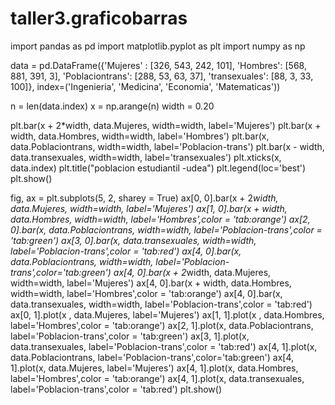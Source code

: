 # taller3.graficobarras
import pandas as pd 
import matplotlib.pyplot as plt
import numpy as np

data = pd.DataFrame({'Mujeres' : [326, 543, 242, 101],
                     'Hombres': [568, 881, 391, 3],
                     'Poblaciontrans': [288, 53, 63, 37],
                     'transexuales': [88, 3, 33, 100]},
                    index=('Ingenieria', 'Medicina', 'Economia', 'Matematicas'))



n = len(data.index)
x = np.arange(n)
width = 0.20

plt.bar(x + 2*width, data.Mujeres, width=width, label='Mujeres')
plt.bar(x + width, data.Hombres, width=width, label='Hombres')
plt.bar(x, data.Poblaciontrans, width=width, label='Poblacion-trans')
plt.bar(x - width, data.transexuales, width=width, label='transexuales')
plt.xticks(x, data.index)
plt.title("poblacion estudiantil -udea")
plt.legend(loc='best')
plt.show()

fig, ax = plt.subplots(5, 2, sharey = True)
ax[0, 0].bar(x + 2*width, data.Mujeres, width=width, label='Mujeres')
ax[1, 0].bar(x + width, data.Hombres, width=width, label='Hombres',color = 'tab:orange')
ax[2, 0].bar(x, data.Poblaciontrans, width=width, label='Poblacion-trans',color = 'tab:green')
ax[3, 0].bar(x, data.transexuales, width=width, label='Poblacion-trans',color = 'tab:red')
ax[4, 0].bar(x, data.Poblaciontrans, width=width, label='Poblacion-trans',color='tab:green')
ax[4, 0].bar(x + 2*width, data.Mujeres, width=width, label='Mujeres')
ax[4, 0].bar(x + width, data.Hombres, width=width, label='Hombres',color = 'tab:orange')
ax[4, 0].bar(x, data.transexuales, width=width, label='Poblacion-trans',color = 'tab:red')
ax[0, 1].plot(x , data.Mujeres, label='Mujeres')
ax[1, 1].plot(x , data.Hombres, label='Hombres',color = 'tab:orange')
ax[2, 1].plot(x, data.Poblaciontrans, label='Poblacion-trans',color = 'tab:green')
ax[3, 1].plot(x, data.transexuales, label='Poblacion-trans',color = 'tab:red')
ax[4, 1].plot(x, data.Poblaciontrans, label='Poblacion-trans',color='tab:green')
ax[4, 1].plot(x, data.Mujeres, label='Mujeres')
ax[4, 1].plot(x, data.Hombres, label='Hombres',color = 'tab:orange')
ax[4, 1].plot(x, data.transexuales, label='Poblacion-trans',color = 'tab:red')
plt.show()
